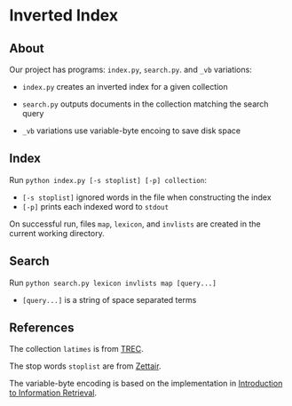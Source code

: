 # Inverted Index

## About

Our project has programs: `index.py`, `search.py`. and `_vb` variations:

- `index.py` creates an inverted index for a given collection

- `search.py` outputs documents in the collection matching the search query
 
- `_vb` variations use variable-byte encoing to save disk space

## Index

Run `python index.py [-s stoplist] [-p] collection`:

- `[-s stoplist]` ignored words in the file when constructing the index
- `[-p]` prints each indexed word to `stdout`

On successful run, files `map`, `lexicon`, and `invlists` are created in the current working directory.

## Search

Run `python search.py lexicon invlists map [query...]`

- `[query...]` is a string of space separated terms

## References

The collection `latimes` is from [TREC](https://en.wikipedia.org/wiki/Text_Retrieval_Conference).

The stop words `stoplist` are from [Zettair](http://www.seg.rmit.edu.au/zettair/index.html).

The variable-byte encoding is based on the implementation in [Introduction to Information Retrieval](https://nlp.stanford.edu/IR-book/html/htmledition/variable-byte-codes-1.html).
